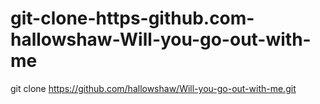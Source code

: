 # git-clone-https-github.com-hallowshaw-Will-you-go-out-with-me
git clone https://github.com/hallowshaw/Will-you-go-out-with-me.git
